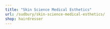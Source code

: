 ```yaml
---
title: "Skin Science Medical Esthetics"
url: /sudbury/skin-science-medical-esthetics/
shop: hairdresser
---
```

